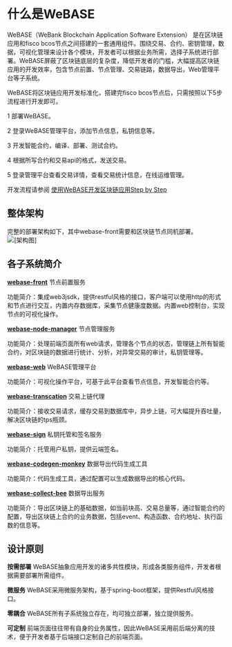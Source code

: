 # 什么是WeBASE

WeBASE（WeBank Blockchain Application Software Extension） 是在区块链应用和fisco bcos节点之间搭建的一套通用组件。围绕交易、合约、密钥管理，数据，可视化管理来设计各个模块，开发者可以根据业务所需，选择子系统进行部署。WeBASE屏蔽了区块链底层的复杂度，降低开发者的门槛，大幅提高区块链应用的开发效率，包含节点前置、节点管理、交易链路，数据导出，Web管理平台等子系统。

WeBASE将区块链应用开发标准化，搭建完fisco bcos节点后，只需按照以下5步流程进行开发即可。

1 部署WeBASE。

2 登录WeBASE管理平台，添加节点信息，私钥信息等。

3 开发智能合约，编译、部署、测试合约。

4 根据所写合约和交易api的格式，发送交易。

5 登录管理平台查看交易详情，查看交易统计信息，在线运维管理。

开发流程请参阅 [使用WeBASE开发区块链应用Step by Step](https://)

## 整体架构
完整的部署架构如下，其中webase-front需要和区块链节点同机部署。
![[架构图]](../../images/webase/architecture.png)

## 各子系统简介
**[webase-front](https://github.com/WeBankFinTech/webase-front)**
节点前置服务

功能简介：集成web3jsdk，提供restful风格的接口，客户端可以使用http的形式和节点进行交互，内置内存数据库，采集节点健康度数据。内置web控制台，实现节点的可视化操作。

**[webase-node-manager](https://github.com/WeBankFinTech/webase-node-manager)**
节点管理服务

功能简介：处理前端页面所有web请求，管理各个节点的状态，管理链上所有智能合约，对区块链的数据进行统计、分析，对异常交易的审计，私钥管理等。

**[webase-web](https://github.com/WeBankFinTech/webase-web)**
WeBASE管理平台

功能简介：可视化操作平台，可基于此平台查看节点信息，开发智能合约等。

**[webase-transcation](https://github.com/WeBankFinTech/webase-transcation)**
交易上链代理

功能简介：接收交易请求，缓存交易到数据库中，异步上链，可大幅提升吞吐量，解决区块链的tps瓶颈。

**[webase-sign](https://github.com/WeBankFinTech/webase-sign)**
私钥托管和签名服务

功能简介：托管用户私钥，提供云端签名。

**[webase-codegen-monkey](https://github.com/WeBankFinTech/webase-codegen-monkey)**
数据导出代码生成工具

功能简介：代码生成工具，通过配置可以生成数据导出的核心代码。

**[webase-collect-bee](https://github.com/WeBankFinTech/webase-collect-bee)**
数据导出服务

功能简介：导出区块链上的基础数据，如当前块高、交易总量等，通过智能合约的配置，导出区块链上合约的业务数据，包括event、构造函数、合约地址、执行函数的信息等。

## 设计原则
**按需部署**
WeBASE抽象应用开发的诸多共性模块，形成各类服务组件，开发者根据需要部署所需组件。

**微服务**
WeBASE采用微服务架构，基于spring-boot框架，提供Restful风格接口。

**零耦合**
WeBASE所有子系统独立存在，均可独立部署，独立提供服务。

**可定制**
前端页面往往带有自身的业务属性，因此WeBASE采用前后端分离的技术，便于开发者基于后端接口定制自己的前端页面。



